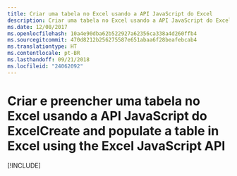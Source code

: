 ```yaml
---
title: Criar uma tabela no Excel usando a API JavaScript do Excel
description: Criar uma tabela no Excel usando a API JavaScript do Excel
ms.date: 12/08/2017
ms.openlocfilehash: 10a4e90dba62b522927a62356ca338a4d260ffb4
ms.sourcegitcommit: 470d8212b256275587e651abaa6f28beafebcab4
ms.translationtype: HT
ms.contentlocale: pt-BR
ms.lasthandoff: 09/21/2018
ms.locfileid: "24062092"
---
```

# <a name="create-and-populate-a-table-in-excel-using-the-excel-javascript-api"></a><span data-ttu-id="37da9-103">Criar e preencher uma tabela no Excel usando a API JavaScript do Excel</span><span class="sxs-lookup"><span data-stu-id="37da9-103">Create and populate a table in Excel using the Excel JavaScript API</span></span> 

[!INCLUDE[](../includes/excel-tutorial-create-table.md)]
